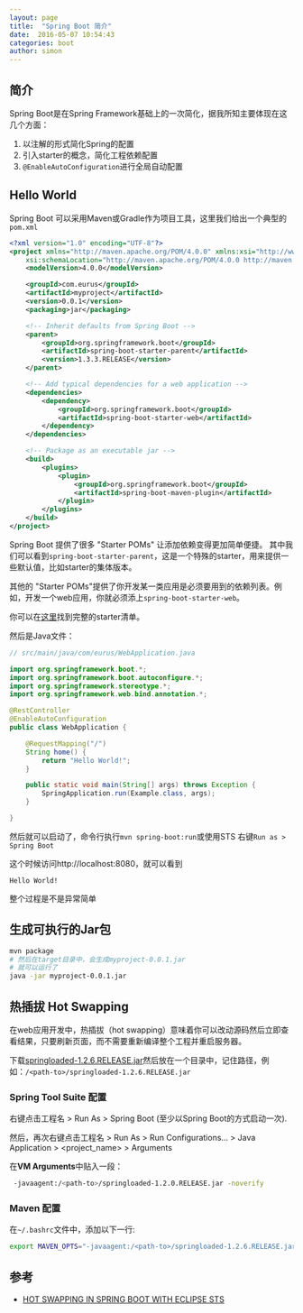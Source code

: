 ```yaml
---
layout: page
title:  "Spring Boot 简介"
date:  2016-05-07 10:54:43
categories: boot
author: simon
---
```


## 简介

Spring Boot是在Spring Framework基础上的一次简化，据我所知主要体现在这几个方面：

1. 以注解的形式简化Spring的配置
2. 引入starter的概念，简化工程依赖配置
3. `@EnableAutoConfiguration`进行全局自动配置

## Hello World

Spring Boot 可以采用Maven或Gradle作为项目工具，这里我们给出一个典型的`pom.xml`

```xml
<?xml version="1.0" encoding="UTF-8"?>
<project xmlns="http://maven.apache.org/POM/4.0.0" xmlns:xsi="http://www.w3.org/2001/XMLSchema-instance"
    xsi:schemaLocation="http://maven.apache.org/POM/4.0.0 http://maven.apache.org/xsd/maven-4.0.0.xsd">
    <modelVersion>4.0.0</modelVersion>

    <groupId>com.eurus</groupId>
    <artifactId>myproject</artifactId>
    <version>0.0.1</version>
    <packaging>jar</packaging>

    <!-- Inherit defaults from Spring Boot -->
    <parent>
        <groupId>org.springframework.boot</groupId>
        <artifactId>spring-boot-starter-parent</artifactId>
        <version>1.3.3.RELEASE</version>
    </parent>

    <!-- Add typical dependencies for a web application -->
    <dependencies>
        <dependency>
            <groupId>org.springframework.boot</groupId>
            <artifactId>spring-boot-starter-web</artifactId>
        </dependency>
    </dependencies>

    <!-- Package as an executable jar -->
    <build>
        <plugins>
            <plugin>
                <groupId>org.springframework.boot</groupId>
                <artifactId>spring-boot-maven-plugin</artifactId>
            </plugin>
        </plugins>
    </build>
</project>
```

Spring Boot 提供了很多 "Starter POMs" 让添加依赖变得更加简单便捷。
其中我们可以看到`spring-boot-starter-parent`，这是一个特殊的starter，用来提供一些默认值，比如starter的集体版本。

其他的 "Starter POMs"提供了你开发某一类应用是必须要用到的依赖列表。例如，开发一个web应用，你就必须添上`spring-boot-starter-web`。

你可以在[这里](http://docs.spring.io/spring-boot/docs/current/reference/htmlsingle/#using-boot-starter-poms)找到完整的starter清单。

然后是Java文件：

```java
// src/main/java/com/eurus/WebApplication.java

import org.springframework.boot.*;
import org.springframework.boot.autoconfigure.*;
import org.springframework.stereotype.*;
import org.springframework.web.bind.annotation.*;

@RestController
@EnableAutoConfiguration
public class WebApplication {

    @RequestMapping("/")
    String home() {
        return "Hello World!";
    }

    public static void main(String[] args) throws Exception {
        SpringApplication.run(Example.class, args);
    }

}
```

然后就可以启动了，命令行执行`mvn spring-boot:run`或使用STS 右键`Run as > Spring Boot`

这个时候访问http://localhost:8080，就可以看到

    Hello World!

整个过程是不是异常简单

## 生成可执行的Jar包

```bash
mvn package
# 然后在target目录中，会生成myproject-0.0.1.jar
# 就可以运行了
java -jar myproject-0.0.1.jar
```

## 热插拔 Hot Swapping


在web应用开发中，热插拔（hot swapping）意味着你可以改动源码然后立即查看结果，只要刷新页面，而不需要重新编译整个工程并重启服务器。

下载[springloaded-1.2.6.RELEASE.jar](https://repo1.maven.org/maven2/org/springframework/springloaded/1.2.6.RELEASE/)然后放在一个目录中，记住路径，例如：`/<path-to>/springloaded-1.2.6.RELEASE.jar`


### Spring Tool Suite 配置

右键点击工程名 > Run As > Spring Boot (至少以Spring Boot的方式启动一次).

然后，再次右键点击工程名 > Run As > Run Configurations… > Java Application > <project_name> > Arguments

在**VM Arguments**中贴入一段：

```bash
 -javaagent:/<path-to>/springloaded-1.2.0.RELEASE.jar -noverify
```

### Maven 配置

在`~/.bashrc`文件中，添加以下一行:

```bash
export MAVEN_OPTS="-javaagent:/<path-to>/springloaded-1.2.6.RELEASE.jar -noverify"
```

## 参考

* [HOT SWAPPING IN SPRING BOOT WITH ECLIPSE STS](http://blog.netgloo.com/2014/05/21/hot-swapping-in-spring-boot-with-eclipse-sts/)
